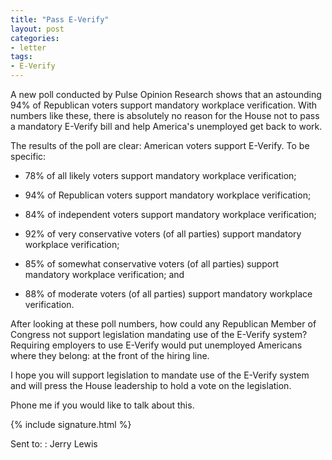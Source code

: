 ```yaml
---
title: "Pass E-Verify"
layout: post
categories:
- letter
tags:
- E-Verify
---
```


A new poll conducted by Pulse Opinion Research shows that an astounding 94% of Republican voters support mandatory workplace verification. With numbers like these, there is absolutely no reason for the House not to pass a mandatory E-Verify bill and help America's unemployed get back to work.

The results of the poll are clear: American voters support E-Verify. To be specific:

- 78% of all likely voters support mandatory workplace verification;

- 94% of Republican voters support mandatory workplace verification;

- 84% of independent voters support mandatory workplace verification;

- 92% of very conservative voters (of all parties) support mandatory workplace verification;

- 85% of somewhat conservative voters (of all parties) support mandatory workplace verification; and

- 88% of moderate voters (of all parties) support mandatory workplace verification.

After looking at these poll numbers, how could any Republican Member of Congress not support legislation mandating use of the E-Verify system? Requiring employers to use E-Verify would put unemployed Americans where they belong: at the front of the hiring line.

I hope you will support legislation to mandate use of the E-Verify system and will press the House leadership to hold a vote on the legislation.

Phone me if you would like to talk about this.

{% include signature.html %}

Sent to:
: Jerry Lewis
